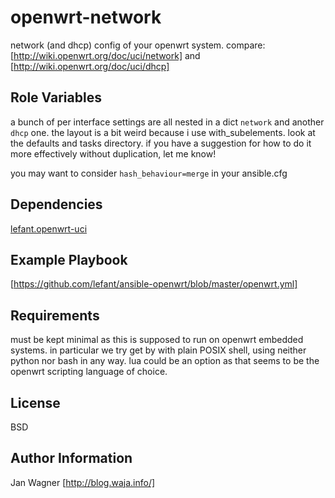 openwrt-network
================

network (and dhcp) config of your openwrt system.
compare: [http://wiki.openwrt.org/doc/uci/network] and 
[http://wiki.openwrt.org/doc/uci/dhcp]

Role Variables
--------------

a bunch of per interface settings are all nested in a dict
`network` and another `dhcp` one. the layout is a bit weird because
i use with_subelements. look at the defaults and tasks directory.
if you have a suggestion for how to do it more effectively without
duplication, let me know!

you may want to consider `hash_behaviour=merge` in your ansible.cfg

Dependencies
------------

[lefant.openwrt-uci]

Example Playbook
----------------

[https://github.com/lefant/ansible-openwrt/blob/master/openwrt.yml]

Requirements
------------

must be kept minimal as this is supposed to run on openwrt embedded
systems. in particular we try get by with plain POSIX shell, using
neither python nor bash in any way. lua could be an option as that
seems to be the openwrt scripting language of choice.

License
-------

BSD

Author Information
------------------

Jan Wagner [http://blog.waja.info/]



[https://github.com/lefant/ansible-openwrt/blob/master/openwrt.yml]: https://github.com/lefant/ansible-openwrt/blob/master/openwrt.yml
[http://wiki.openwrt.org/doc/uci/network]: http://wiki.openwrt.org/doc/uci/network
[http://wiki.openwrt.org/doc/uci/dhcp]: http://wiki.openwrt.org/doc/uci/dhcp
[lefant.openwrt-uci]: https://galaxy.ansible.com/list#/roles/1645
[http://e.lefant.net/]: http://e.lefant.net/
